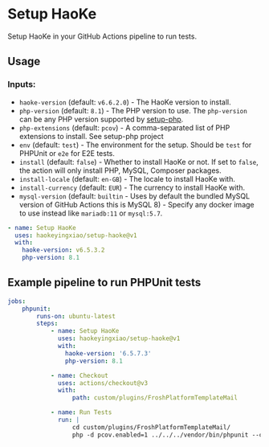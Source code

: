 # Setup HaoKe

Setup HaoKe in your GitHub Actions pipeline to run tests.

## Usage

### Inputs:

- `haoke-version` (default: `v6.6.2.0`) - The HaoKe version to install.
- `php-version` (default: `8.1`) - The PHP version to use. The `php-version` can be any PHP version supported by [setup-php](https://github.com/shivammathur/setup-php).
- `php-extensions` (default: `pcov`) - A comma-separated list of PHP extensions to install. See setup-php project
- `env` (default: `test`) - The environment for the setup. Should be `test` for PHPUnit or `e2e` for E2E tests.
- `install` (default: `false`) - Whether to install HaoKe or not. If set to `false`, the action will only install PHP, MySQL, Composer packages.
- `install-locale` (default: `en-GB`) - The locale to install HaoKe with.
- `install-currency` (default: `EUR`) - The currency to install HaoKe with.
- `mysql-version` (default: `builtin` - Uses by default the bundled MySQL version of GitHub Actions this is MySQL 8) - Specify any docker image to use instead like `mariadb:11` or `mysql:5.7`.

```yaml
- name: Setup HaoKe
  uses: haokeyingxiao/setup-haoke@v1
  with:
    haoke-version: v6.5.3.2
    php-version: 8.1
```

## Example pipeline to run PHPUnit tests

```yaml
jobs:
    phpunit:
        runs-on: ubuntu-latest
        steps:
            - name: Setup HaoKe
              uses: haokeyingxiao/setup-haoke@v1
              with:
                haoke-version: '6.5.7.3'
                php-version: 8.1

            - name: Checkout
              uses: actions/checkout@v3
              with:
                  path: custom/plugins/FroshPlatformTemplateMail

            - name: Run Tests
              run: |
                  cd custom/plugins/FroshPlatformTemplateMail/
                  php -d pcov.enabled=1 ../../../vendor/bin/phpunit --coverage-clover clover.xml

```
